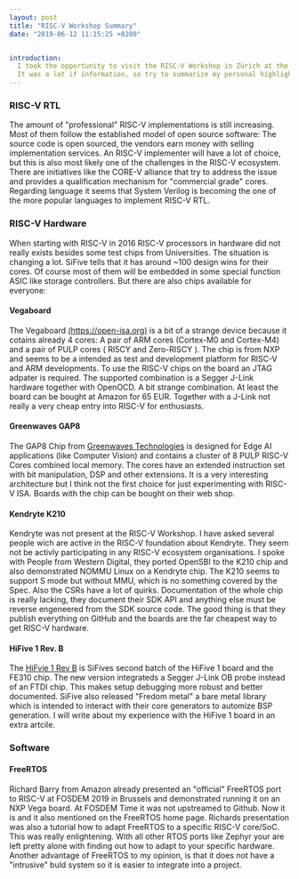 ```yaml
---
layout: post
title: "RISC-V Workshop Summary"
date: "2019-06-12 11:15:25 +0200"


introduction:
  I took the opportunity to visit the RISC-V Workshop in Zürich at the 11-12.06.2019.
  It was a lot if information, so try to summarize my personal highlights.
---
```


### RISC-V RTL
The amount of "professional" RISC-V implementations is still increasing. Most of them follow the established model of open source software: The source code is open sourced, the   vendors earn money with selling implementation services.   An RISC-V implementer will have a lot of choice, but this is also most likely one of the  challenges in the RISC-V ecosystem.
There are initiatives like the CORE-V alliance that try to address the issue and provides a qualification mechanism for "commercial grade" cores.
Regarding language it seems that System Verilog is becoming the one of the more popular languages to implement RISC-V RTL.

### RISC-V Hardware
When starting with RISC-V in 2016 RISC-V processors in hardware did not really exists besides some test chips from Universities. The situation is changing a lot. SiFive tells that it has around ~100 design wins for their cores. Of course most of them will be embedded in some special function ASIC like storage controllers. But there are also chips available for everyone:

#### Vegaboard
The Vegaboard [(https://open-isa.org)](https://open-isa.org) is a bit of a strange device because it cotains already 4 cores: A pair of ARM cores (Cortex-M0 and Cortex-M4) and a pair of PULP cores ( RI5CY and Zero-RISCY ). The chip is from NXP and seems to be a intended as test and development platform for RISC-V and ARM developments. To use the RISC-V chips on the board an JTAG adpater is required. The supported combination is a Segger J-Link hardware together with OpenOCD. A bit strange combination. At least the board can be bought at Amazon for 65 EUR. Together with a J-Link not really a very cheap entry into RISC-V for enthusiasts.

#### Greenwaves GAP8
The GAP8 Chip from [Greenwaves Technologies](https://greenwaves-technologies.com/)  is designed for Edge AI applications (like Computer Vision) and contains a cluster of 8 PULP RISC-V Cores combined local memory. The cores have an extended instruction set with bit manipulation, DSP and other extensions. It is a very interesting architecture but I think not the first choice for just experimenting with RISC-V ISA. Boards with the chip can be bought on their web shop.

#### Kendryte K210
Kendryte was not present at the RISC-V Workshop. I have asked several people wich are active in the RISC-V foundation about Kendryte. They seem not be activly participating in any RISC-V ecosystem organisations. I spoke with People from Western Digital, they ported OpenSBI to the K210 chip and also demonstrated NOMMU Linux on a Kendryte chip. The K210 seems to support S mode but without MMU, which is no something covered by the Spec. Also the CSRs have a lot of quirks.
Documentation of the whole chip is really lacking, they document their SDK API and anything else must be reverse engeneered from the SDK source code. The good thing is that they publish everything on GitHub and the boards are the far cheapest way to get RISC-V hardware.

#### HiFive 1 Rev. B
The [HiFvie 1 Rev B](https://www.sifive.com/boards/hifive1-rev-b) is SiFives second batch of the HiFive 1 board and the FE310 chip. The new version integrateds a Segger J-Link OB probe instead of an FTDI chip. This makes setup debugging more robust and better documented. SiFive also released "Fredom metal" a bare metal library which is intended to interact with their core generators to automize BSP generation. I will write about my experience with the HiFive 1 board in an extra artcile. 


### Software

#### FreeRTOS  
  Richard Barry from Amazon already presented an "official" FreeRTOS port to RISC-V at FOSDEM 2019 in Brussels and demonstrated running it on an NXP Vega board. At FOSDEM Time it was not upstreamed to Github. Now it is and it also mentioned on the FreeRTOS home page. Richards presentation was also a tutorial how to adapt FreeRTOS to a specific RISC-V core/SoC. This was really enlightening. With all other RTOS ports like Zephyr your are left pretty alone with finding out how to adapt to your specific hardware.  Another advantage of FreeRTOS to my opinion, is that it does not have a "intrusive" buld system so it is easier to integrate into a project.

